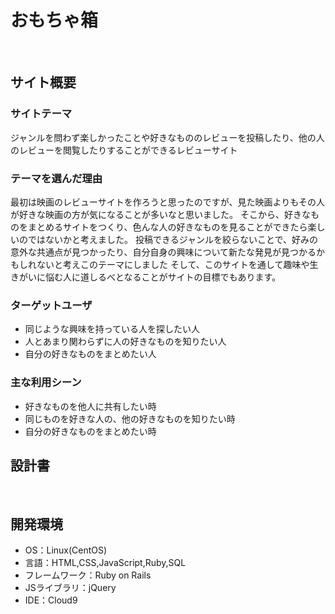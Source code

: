 # おもちゃ箱
​
## サイト概要
### サイトテーマ
ジャンルを問わず楽しかったことや好きなもののレビューを投稿したり、他の人のレビューを閲覧したりすることができるレビューサイト
### テーマを選んだ理由
 最初は映画のレビューサイトを作ろうと思ったのですが、見た映画よりもその人が好きな映画の方が気になることが多いなと思いました。
 そこから、好きなものをまとめるサイトをつくり、色んな人の好きなものを見ることができたら楽しいのではないかと考えました。
 投稿できるジャンルを絞らないことで、好みの意外な共通点が見つかったり、自分自身の興味について新たな発見が見つかるかもしれないと考えこのテーマにしました
 そして、このサイトを通して趣味や生きがいに悩む人に道しるべとなることがサイトの目標でもあります。
### ターゲットユーザ
- 同じような興味を持っている人を探したい人
- 人とあまり関わらずに人の好きなものを知りたい人
- 自分の好きなものをまとめたい人
### 主な利用シーン
- 好きなものを他人に共有したい時
- 同じものを好きな人の、他の好きなものを知りたい時
- 自分の好きなものをまとめたい時
## 設計書
​
## 開発環境
- OS：Linux(CentOS)
- 言語：HTML,CSS,JavaScript,Ruby,SQL
- フレームワーク：Ruby on Rails
- JSライブラリ：jQuery
- IDE：Cloud9
​